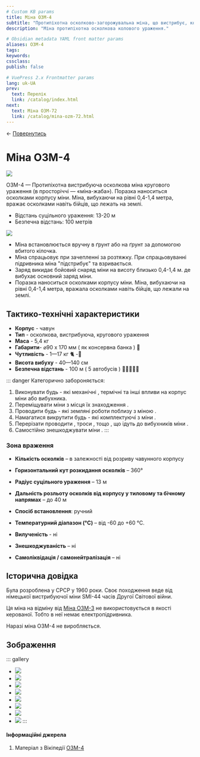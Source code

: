 ```yaml
---
# Custom KB params
title: Міна ОЗМ-4
subtitle: "Протипіхотна осколково-загорожувальна міна, що вистрибує, колового ураження."
description: "Міна протипіхотна осколкова колового ураження."

# Obsidian metadata YAML front matter params
aliases: ОЗМ-4
tags:
keywords:
cssclass:
publish: false

# VuePress 2.x Frontmatter params
lang: uk-UA
prev:
  text: Перелік
  link: /catalog/index.html
next:
  text: Міна ОЗМ-72
  link: /catalog/mina-ozm-72.html
---
```


← [Повернутись](./index.md)

# Міна ОЗМ-4

![](./assets/ozm-4_1.png)

ОЗМ-4 — Протипіхотна вистрибуюча осколкова міна кругового ураження (в просторіччі — «міна-жаба»). 
Поразка наноситься осколками корпусу міни. Міна, вибухаючи на рівні 0,4-1,4 метра, вражає осколками навіть бійців, що лежать на землі.


- Відстань суцільного ураження: 13-20 м
- Безпечна відстань: 100 метрів

![](./assets/distance-20.svg)


- Міна встановлюється вручну в ґрунт або на ґрунт за допомогою вбитого кілочка. 
- Міна спрацьовує при зачепленні за розтяжку. При спрацьовуванні підривника міна "підстрибує" та взривається. 
- Заряд викидає бойовий снаряд міни на висоту близько 0,4-1,4 м. де вибухає основний заряд міни. 
- Поразка наноситься осколками корпусу міни. Міна, вибухаючи на рівні 0,4-1,4 метра, вражала осколками навіть бійців, що лежали на землі.


## Тактико-технічні характеристики

- **Корпус** - чавун
- **Тип** - осколкова, вистрибуюча, кругового ураження
- **Маса** - 5,4 кг
- **Габарити**- ⌀90 x 170 мм ( як консервна банка ) 🥫
- **Чутливість** - 1—17 кг 🐈 -🦮
- **Висота вибуху** - 40—140 см
- **Безпечна відстань** - 100 м ( 5 автобусів ) 🚌🚌🚌🚌🚌


::: danger Категорично забороняється:
1. Виконувати будь - які механічні , термічні та інші впливи на корпус міни або вибухника. 
2. Переміщувати міни з місця їх знаходження . 
3. Проводити будь - які земляні роботи поблизу з міною . 
4. Намагатися викрутити будь - які комплектуючі з міни . 
5. Перерізати проводити , троси , тощо , що ідуть до вибухників міни . 
6. Самостійно знешкоджувати міни . 
:::

### Зона враження

- **Кількість осколків** – в залежності від розриву чавунного корпусу
- **Горизонтальний кут розкидання осколків** – 360°
- **Радіус суцільного ураження** – 13 м
- **Дальність розльоту осколків від корпусу у тиловому та бічному напрямах** – до 40 м

- **Спосіб встановлення**: ручний
- **Температурний діапазон (°C)** – від -60 до +60 °C.
- **Вилученість** - ні
- **Знешкоджуваність** – ні
- **Самоліквідація / самонейтралізація** – ні

## Історична довідка

Була розроблена у СРСР у 1960 роки. Своє походження веде від німецької вистрибуючої міни SMI-44 часів Другої Світової війни.

Ця міна на відміну від [Міна ОЗМ-3](./mina-ozm-3.md) не використовується в якості керованої. Тобто в неї немає електропідривника.

Наразі міна ОЗМ-4 не виробляється.


## Зображення
::: gallery
- ![](./assets/ozm-4_1.png)
- ![](./assets/ozm-4_5.png)
- ![](./assets/mines-ozm.png)
- ![](./assets/ozm-4_4.png) 
- ![](./assets/ozm-4_3.png)
- ![](./assets/ozm-3_8.png)
- ![](./assets/ozm-4_7.png)
- ![](./assets/ozm-3_6.png)
:::



#### Інформаційні джерела

1.  Матеріал з Вікіпедії [ОЗМ-4](https://uk.wikipedia.org/wiki/%D0%9E%D0%97%D0%9C-4)



